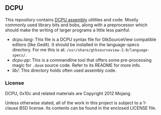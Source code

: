 ## DCPU

This repository contains [DCPU assembly][1] utilities and code.
Mostly commonly used library bits and bobs, along with a preprocessor
which should make the writing of larger programs a little less painful.

[1]: http://dcpu.com

* _dcpu.lang_: This file is a DCPU syntax file for GtkSourceView
  compatible editors (like Gedit). It should be installed in the
  language-specs directory.
  For me this is at: `/usr/share/gtksourceview-3.0/language-specs/`. 
* _dcpu-pp_: This is a commandline tool that offers some pre-processing
  magic for `.dasm` source code. Refer to its README for more info.
* _lib/_: This directory holds often used assembly code.

### License

DCPU, 0x10c and related materials are Copyright 2012 Mojang.

Unless otherwise stated, all of the work in this project is subject to a
1-clause BSD license. Its contents can be found in the enclosed LICENSE file.

